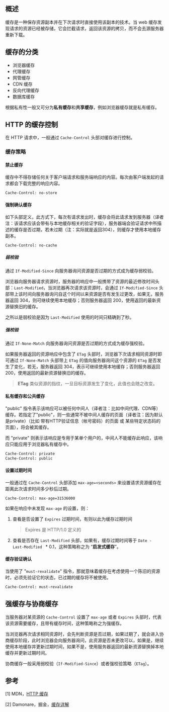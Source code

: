## 概述

缓存是一种保存资源副本并在下次请求时直接使用该副本的技术。当 web 缓存发现请求的资源已经被存储，它会拦截请求，返回该资源的拷贝，而不会去源服务器重新下载。



## 缓存的分类

- 浏览器缓存
- 代理缓存
- 网管缓存
- CDN 缓存
- 反向代理缓存
- 数据库缓存

根据私有性一般又可分为**私有缓存**和**共享缓存**，例如浏览器缓存就是私有缓存。



## HTTP 的缓存控制

在 HTTP 请求中，一般通过 `Cache-Control` 头部对缓存进行控制。

### 缓存策略


#### 禁止缓存

缓存中不得存储任何关于客户端请求和服务端响应的内容。每次由客户端发起的请求都会下载完整的响应内容。

```html
Cache-Control: no-store
```

#### 强制确认缓存

如下头部定义，此方式下，每次有请求发出时，缓存会将此请求发到服务器（译者注：该请求应该会带有与本地缓存相关的验证字段），服务器端会验证请求中所描述的缓存是否过期，若未过期（注：实际就是返回304），则缓存才使用本地缓存副本。

```html
Cache-Control: no-cache
```

##### 弱校验

通过 `If-Modified-Since` 向服务器询问资源是否过期的方式成为缓存弱校验。

浏览器向服务器请求资源时，服务器的响应中一般携带了资源的最近修改时间头部：`Last-Modified`，当浏览器再次请求该资源时，会通过 `If-Modified-Since` 头部带上该时间向服务器询问自这个时间以来资源是否有发生过更改，如果无，服务器返回 304，则可继续使用本地缓存；否则服务器返回 200，使用返回的最新资源替换旧的缓存。

之所以是弱校验是因为 `Last-Modified` 使用的时间只精确到了秒。

##### 强校验

通过 `If-None-Match` 向服务器询问资源是否过期的方式成为缓存强校验。

如果服务器返回的资源响应中包含了 `ETag` 头部时，浏览器下次请求相同资源时即可通过 `If-None-Match` 头部带上 `ETag` 的值向服务器询问这个资源的 `ETag`  是否发生了变化，若无，服务器返回 304，表示可继续使用本地缓存；否则服务器返回 200，使用返回的最新资源替换旧的缓存。

> **ETag** 类似资源的指纹，一旦目标资源发生了变化，此值也会随之改变。

#### 私有缓存和公共缓存

"public" 指令表示该响应可以被任何中间人（译者注：比如中间代理、CDN等）缓存。若指定了"public"，则一些通常不被中间人缓存的页面（译者注：因为默认是private）（比如 带有HTTP验证信息（帐号密码）的页面 或 某些特定状态码的页面），将会被其缓存。

而 "private" 则表示该响应是专用于某单个用户的，中间人不能缓存此响应，该响应只能应用于浏览器私有缓存中。

```html
Cache-Control: private
Cache-Control: public
```

#### 设置过期时间

一般通过在 `Cache-Control` 头部添加 `max-age=<seconds>` 来设置请求资源缓存在距离此次请求时间多少秒后过期。

```
Cache-Control: max-age=31536000
```

如果在响应中未发现 `max-age` 的设置，则：

1. 查看是否设置了 `Expires` 过期时间，有则以此为缓存过期时间

   > Expires 是 HTTP/1.0 定义的

2. 查看是否存在 `Last-Modified` 头部，如果有，缓存过期时间等于 `Date - Last-Modified ` * 0.1，这种策略称之为 “**启发式缓存**”。

#### 缓存验证确认

当使用了 "`must-revalidate`" 指令，那就意味着缓存在考虑使用一个陈旧的资源时，必须先验证它的状态，已过期的缓存将不被使用。

```html
Cache-Control: must-revalidate
```



## 强缓存与协商缓存

当服务器对某资源的 `Cache-Control` 设置了 `max-age` 或者 `Expires` 头部时，代表该资源需要缓存，且带有缓存时间，这种策略称之为强缓存。

当浏览器再次请求相同资源时，会先判断资源是否过期，如果过期了，就会进入协商缓存阶段，此时浏览器会向服务器询问，此资源是否未更改可以，如果是，继续使用本地缓存并更新过期时间，如果不是，使用服务器返回的最新资源替换掉本地缓存并更新过期时间。

协商缓存一般采用弱校验（`If-Modified-Since`）或者强校验策略（`ETag`）。



## 参考

[1] MDN，[HTTP 缓存](<https://developer.mozilla.org/zh-CN/docs/Web/HTTP/Caching_FAQ>)

[2] Damonare，掘金，[缓存详解](<https://juejin.im/post/5a6c87c46fb9a01ca560b4d7>)